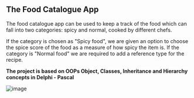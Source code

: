 ## The Food Catalogue App
 
The food catalogue app can be used to keep a track of the food which can fall into two categories: spicy and normal, cooked by different chefs.

If the category is chosen as "Spicy food", we are given an option to choose the spice score of the food as a measure of how spicy the item is. If the category is "Normal food" we are required to add a reference type for the recipe.

<strong> The project is based on OOPs Object, Classes, Inheritance and Hierarchy concepts in Delphi - Pascal </strong>

![image](https://user-images.githubusercontent.com/37955433/193894027-d3e7ffc5-4989-4ee0-a91b-8d1f85fc4957.png)
